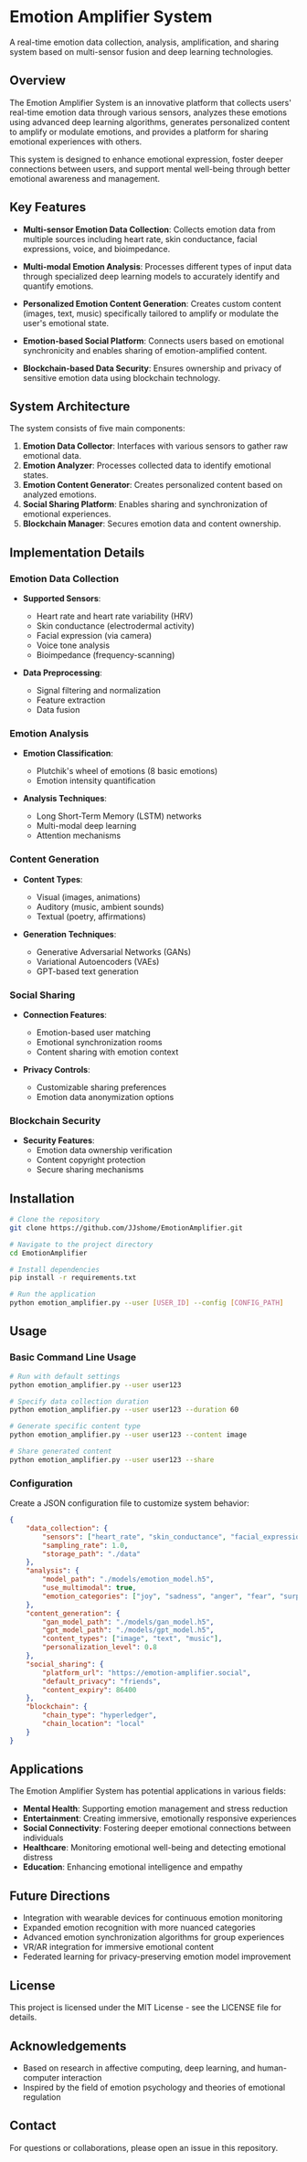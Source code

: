 # Emotion Amplifier System

A real-time emotion data collection, analysis, amplification, and sharing system based on multi-sensor fusion and deep learning technologies.

## Overview

The Emotion Amplifier System is an innovative platform that collects users' real-time emotion data through various sensors, analyzes these emotions using advanced deep learning algorithms, generates personalized content to amplify or modulate emotions, and provides a platform for sharing emotional experiences with others.

This system is designed to enhance emotional expression, foster deeper connections between users, and support mental well-being through better emotional awareness and management.

## Key Features

- **Multi-sensor Emotion Data Collection**: Collects emotion data from multiple sources including heart rate, skin conductance, facial expressions, voice, and bioimpedance.

- **Multi-modal Emotion Analysis**: Processes different types of input data through specialized deep learning models to accurately identify and quantify emotions.

- **Personalized Emotion Content Generation**: Creates custom content (images, text, music) specifically tailored to amplify or modulate the user's emotional state.

- **Emotion-based Social Platform**: Connects users based on emotional synchronicity and enables sharing of emotion-amplified content.

- **Blockchain-based Data Security**: Ensures ownership and privacy of sensitive emotion data using blockchain technology.

## System Architecture

The system consists of five main components:

1. **Emotion Data Collector**: Interfaces with various sensors to gather raw emotional data.
2. **Emotion Analyzer**: Processes collected data to identify emotional states.
3. **Emotion Content Generator**: Creates personalized content based on analyzed emotions.
4. **Social Sharing Platform**: Enables sharing and synchronization of emotional experiences.
5. **Blockchain Manager**: Secures emotion data and content ownership.

## Implementation Details

### Emotion Data Collection

- **Supported Sensors**: 
  - Heart rate and heart rate variability (HRV)
  - Skin conductance (electrodermal activity)
  - Facial expression (via camera)
  - Voice tone analysis
  - Bioimpedance (frequency-scanning)

- **Data Preprocessing**:
  - Signal filtering and normalization
  - Feature extraction
  - Data fusion

### Emotion Analysis

- **Emotion Classification**:
  - Plutchik's wheel of emotions (8 basic emotions)
  - Emotion intensity quantification

- **Analysis Techniques**:
  - Long Short-Term Memory (LSTM) networks
  - Multi-modal deep learning
  - Attention mechanisms

### Content Generation

- **Content Types**:
  - Visual (images, animations)
  - Auditory (music, ambient sounds)
  - Textual (poetry, affirmations)

- **Generation Techniques**:
  - Generative Adversarial Networks (GANs)
  - Variational Autoencoders (VAEs)
  - GPT-based text generation

### Social Sharing

- **Connection Features**:
  - Emotion-based user matching
  - Emotional synchronization rooms
  - Content sharing with emotion context

- **Privacy Controls**:
  - Customizable sharing preferences
  - Emotion data anonymization options

### Blockchain Security

- **Security Features**:
  - Emotion data ownership verification
  - Content copyright protection
  - Secure sharing mechanisms

## Installation

```bash
# Clone the repository
git clone https://github.com/JJshome/EmotionAmplifier.git

# Navigate to the project directory
cd EmotionAmplifier

# Install dependencies
pip install -r requirements.txt

# Run the application
python emotion_amplifier.py --user [USER_ID] --config [CONFIG_PATH]
```

## Usage

### Basic Command Line Usage

```bash
# Run with default settings
python emotion_amplifier.py --user user123

# Specify data collection duration
python emotion_amplifier.py --user user123 --duration 60

# Generate specific content type
python emotion_amplifier.py --user user123 --content image

# Share generated content
python emotion_amplifier.py --user user123 --share
```

### Configuration

Create a JSON configuration file to customize system behavior:

```json
{
    "data_collection": {
        "sensors": ["heart_rate", "skin_conductance", "facial_expression", "impedance"],
        "sampling_rate": 1.0,
        "storage_path": "./data"
    },
    "analysis": {
        "model_path": "./models/emotion_model.h5",
        "use_multimodal": true,
        "emotion_categories": ["joy", "sadness", "anger", "fear", "surprise", "disgust", "trust", "anticipation"]
    },
    "content_generation": {
        "gan_model_path": "./models/gan_model.h5",
        "gpt_model_path": "./models/gpt_model.h5",
        "content_types": ["image", "text", "music"],
        "personalization_level": 0.8
    },
    "social_sharing": {
        "platform_url": "https://emotion-amplifier.social",
        "default_privacy": "friends",
        "content_expiry": 86400
    },
    "blockchain": {
        "chain_type": "hyperledger",
        "chain_location": "local"
    }
}
```

## Applications

The Emotion Amplifier System has potential applications in various fields:

- **Mental Health**: Supporting emotion management and stress reduction
- **Entertainment**: Creating immersive, emotionally responsive experiences
- **Social Connectivity**: Fostering deeper emotional connections between individuals
- **Healthcare**: Monitoring emotional well-being and detecting emotional distress
- **Education**: Enhancing emotional intelligence and empathy

## Future Directions

- Integration with wearable devices for continuous emotion monitoring
- Expanded emotion recognition with more nuanced categories
- Advanced emotion synchronization algorithms for group experiences
- VR/AR integration for immersive emotional content
- Federated learning for privacy-preserving emotion model improvement

## License

This project is licensed under the MIT License - see the LICENSE file for details.

## Acknowledgements

- Based on research in affective computing, deep learning, and human-computer interaction
- Inspired by the field of emotion psychology and theories of emotional regulation

## Contact

For questions or collaborations, please open an issue in this repository.
